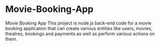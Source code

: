 # Movie-Booking-App
Movie Booking App
This project is node.js back-end code for a movie booking application that can create various entities like users, movies, theatres, bookings and payments as well as perform various actions on them.
